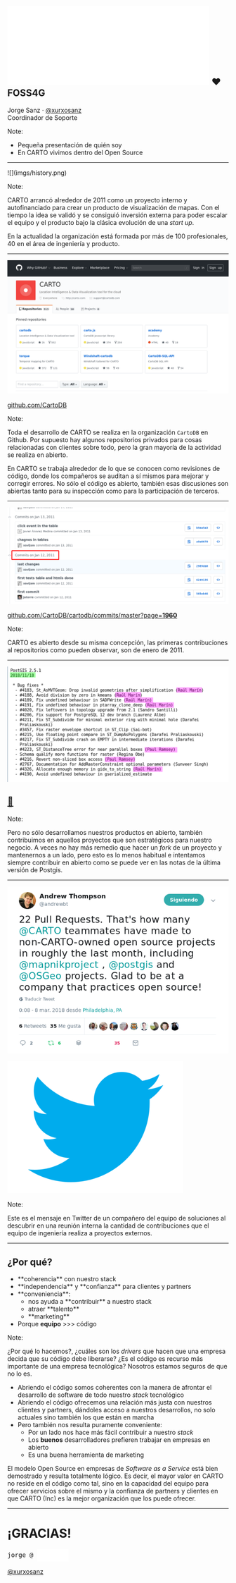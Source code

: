 ## ![](../resources/carto/logo_CARTO_negative_180.png)<!-- .element class="noborder" style="height:2.2em;vertical-align:middle;" -->  ♥️ FOSS4G

Jorge Sanz · [@xurxosanz](https://twitter.com/xurxosanz) <br/>
Coordinador de Soporte

Note:

* Pequeña presentación de quién soy
* En CARTO vivimos dentro del Open Source

---
<!-- .element style="padding:0;" -->

<div>
![](imgs/history.png)<!-- .element style="border:0;margin:0;padding:0" -->
</div>

Note:

CARTO arrancó alrededor de 2011 como un proyecto interno y autofinanciado para crear un producto de visualización de mapas. Con el tiempo la idea se validó y se consiguió inversión externa para poder escalar el equipo y el producto bajo la clásica evolución de una *start up*.

En la actualidad la organización está formada por más de 100 profesionales, 40 en el área de ingeniería y producto.

---

![](imgs/cartodb-github.png)

[github.com/CartoDB](https://github.com/CartoDB)

Note:

Toda el desarrollo de CARTO se realiza en la organización `CartoDB` en Github. Por supuesto hay algunos repositorios privados para cosas relacionadas con clientes sobre todo, pero la gran mayoría de la actividad se realiza en abierto.

En CARTO se trabaja alrededor de lo que se conocen como revisiones de código, donde los compañeros se auditan a sí mismos para mejorar y corregir errores. No sólo el código es abierto, también esas discusiones son abiertas tanto para su inspección como para la participación de terceros.

---

![](imgs/first-commit.png)

[github.com/CartoDB/cartodb/commits/master?page=**1960**](https://github.com/CartoDB/cartodb/commits/master?page=1960)

Note:

CARTO es abierto desde su misma concepción, las primeras contribuciones al repositorios como pueden observar, son de enero de 2011.

---

![](imgs/postgis-251.png)

## [🐘](https://git.osgeo.org/gitea/postgis/postgis/raw/tag/2.5.1/NEWS)

Note:

Pero no sólo desarrollamos nuestros productos en abierto, también contribuimos en aquellos proyectos que son estratégicos para nuestro negocio. A veces no hay más remedio que hacer un *fork* de un proyecto y mantenernos a un lado, pero esto es lo menos habitual e intentamos siempre contribuir en abierto como se puede ver en las notas de la última versión de Postgis.

---

![](imgs/andrewbt.png)

[![](imgs/logo-twitter.png)<!-- .element class="noborder" style="width:50px;"-->](https://twitter.com/andrewbt/status/971523061517348864)

Note:

Este es el mensaje en Twitter de un compañero del equipo de soluciones al descubrir en una reunión interna la cantidad de contribuciones que el equipo de ingeniería realiza a proyectos externos.

---

## ¿Por qué?

<ul>
<li class="fragment">**coherencia**<!-- .element class="purple"--> con nuestro stack</li>

<li class="fragment">**independencia**<!-- .element class="purple"--> y **confianza**<!-- .element class="purple"--> para clientes y partners</li>

<li class="fragment">**conveniencia**<!-- .element class="purple"-->: 
    <ul>
    <li class="fragment">nos ayuda a **contribuir** a nuestro stack</li>
    <li class="fragment">atraer **talento**</li>
    <li class="fragment">**marketing**</li>
    </ul>
</li>

<li class="fragment">Porque <strong class="purple">equipo</strong> >>> código</li>


</ul>

Note:

¿Por qué lo hacemos?, ¿cuáles son los *drivers* que hacen que una empresa decida que su código debe liberarse? ¿Es el código es recurso más importante de una empresa tecnológica? Nosotros estamos seguros de que no lo es.

* Abriendo el código somos coherentes con la manera de afrontar el desarrollo de software de todo nuestro *stack* tecnológico
* Abriendo el código ofrecemos una relación más justa con nuestros clientes y partners, dándoles acceso a nuestros desarrollos, no solo actuales sino también los que están en marcha
* Pero también nos resulta puramente conveniente:
  * Por un lado nos hace más fácil contribuir a nuestro *stack*
  * Los **buenos** desarrolladores prefieren trabajar en empresas en abierto
  * Es una buena herramienta de marketing

El modelo Open Source en empresas de *Software as a Service* está bien demostrado y resulta totalmente lógico. Es decir, el mayor valor en CARTO no reside en el código como tal, sino en la capacidad del equipo para ofrecer servicios sobre el mismo y la confianza de partners y clientes en que CARTO (Inc) es la mejor organización que los puede ofrecer.

---

# ¡GRACIAS!

<tt>jorge @ </tt> <img 
    class="noborder" 
    src="../resources/carto/logo_CARTO_negative_180.png" 
    style="height:2em;vertical-align:middle;"/> 

[@xurxosanz](https://twitter.com/xurxosanz) <br/>